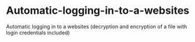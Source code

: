 # Automatic-logging-in-to-a-websites
Automatic logging in to a websites (decryption and encryption of a file with login credentials included)
